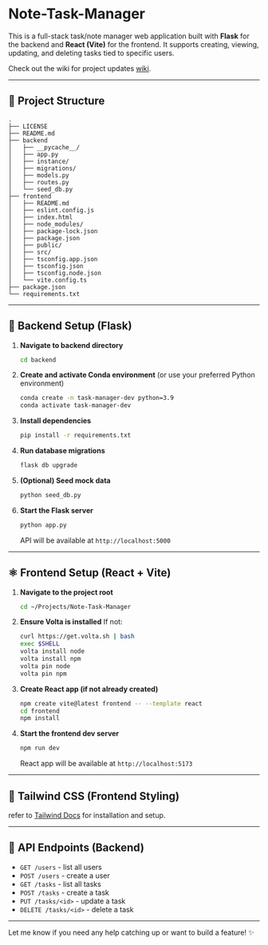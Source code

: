 # Note-Task-Manager

This is a full-stack task/note manager web application built with **Flask** for the backend and **React (Vite)** for the frontend. It supports creating, viewing, updating, and deleting tasks tied to specific users.

Check out the wiki for project updates [wiki](https://github.com/RoyH11/Note-Task-Manager/wiki).


---

## 📁 Project Structure
```
.
├── LICENSE
├── README.md
├── backend
│   ├── __pycache__/
│   ├── app.py
│   ├── instance/
│   ├── migrations/
│   ├── models.py
│   ├── routes.py
│   └── seed_db.py
├── frontend
│   ├── README.md
│   ├── eslint.config.js
│   ├── index.html
│   ├── node_modules/
│   ├── package-lock.json
│   ├── package.json
│   ├── public/
│   ├── src/
│   ├── tsconfig.app.json
│   ├── tsconfig.json
│   ├── tsconfig.node.json
│   └── vite.config.ts
├── package.json
└── requirements.txt
```

---

## 🔧 Backend Setup (Flask)
1. **Navigate to backend directory**
   ```bash
   cd backend
   ```

2. **Create and activate Conda environment** (or use your preferred Python environment)
   ```bash
   conda create -n task-manager-dev python=3.9
   conda activate task-manager-dev
   ```

3. **Install dependencies**
   ```bash
   pip install -r requirements.txt
   ```

4. **Run database migrations**
   ```bash
   flask db upgrade
   ```

5. **(Optional) Seed mock data**
   ```bash
   python seed_db.py
   ```

6. **Start the Flask server**
   ```bash
   python app.py
   ```
   API will be available at `http://localhost:5000`

---

## ⚛️ Frontend Setup (React + Vite)
1. **Navigate to the project root**
   ```bash
   cd ~/Projects/Note-Task-Manager
   ```

2. **Ensure Volta is installed**
   If not:
   ```bash
   curl https://get.volta.sh | bash
   exec $SHELL
   volta install node
   volta install npm
   volta pin node
   volta pin npm
   ```

3. **Create React app (if not already created)**
   ```bash
   npm create vite@latest frontend -- --template react
   cd frontend
   npm install
   ```

4. **Start the frontend dev server**
   ```bash
   npm run dev
   ```
   React app will be available at `http://localhost:5173`

---


## 💅 Tailwind CSS (Frontend Styling)
refer to [Tailwind Docs](https://tailwindcss.com/docs/installation/using-vite) for installation and setup.

---

## 🧠 API Endpoints (Backend)
- `GET /users` - list all users
- `POST /users` - create a user
- `GET /tasks` - list all tasks
- `POST /tasks` - create a task
- `PUT /tasks/<id>` - update a task
- `DELETE /tasks/<id>` - delete a task

---

Let me know if you need any help catching up or want to build a feature! ✨
